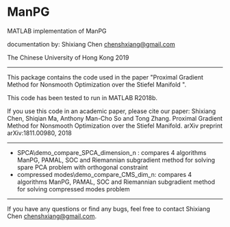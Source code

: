 # ManPG
MATLAB implementation of ManPG

documentation by:
Shixiang Chen
chenshxiang@gmail.com

The Chinese University of Hong Kong
2019

----------------------------------

This package contains the code used in the paper "Proximal Gradient Method for Nonsmooth Optimization over the Stiefel Manifold
". 

This code has been tested to run in MATLAB R2018b.

If you use this code in an academic paper, please cite our paper:
Shixiang Chen, Shiqian Ma, Anthony Man-Cho So and Tong Zhang. Proximal Gradient Method for Nonsmooth Optimization over the Stiefel Manifold.  arXiv preprint arXiv:1811.00980, 2018


----------------------------------
- SPCA\demo_compare_SPCA_dimension_n :  compares 4 algorithms ManPG, PAMAL, SOC and Riemannian subgradient method for solving spare PCA problem with orthogonal constraint
- compressed modes\demo_compare_CMS_dim_n:  compares 4 algorithms ManPG, PAMAL, SOC and Riemannian subgradient method for solving compressed modes problem
----------------------------------

If you have any questions or find any bugs, feel free to contact Shixiang Chen <chenshxiang@gmail.com>.
